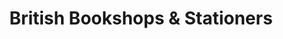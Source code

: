 ---
title: "British Bookshops & Stationers"
url: /dorking/british-bookshops-und-stationers/
shop: Bücher
---